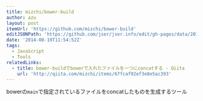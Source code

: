 ```yaml
---
title: mizchi/bower-build
author: azu
layout: post
itemUrl: 'https://github.com/mizchi/bower-build'
editJSONPath: 'https://github.com/jser/jser.info/edit/gh-pages/data/2014/08/index.json'
date: '2014-08-19T11:54:52Z'
tags:
  - JavaScript
  - Tools
relatedLinks:
  - title: bower-buildでbowerで入れたファイルを一つにconcatする - Qiita
    url: 'http://qiita.com/mizchi/items/67fcaf92ef3e8e5ac393'
---
```

bowerの`main`で指定されているファイルをconcatしたものを生成するツール
